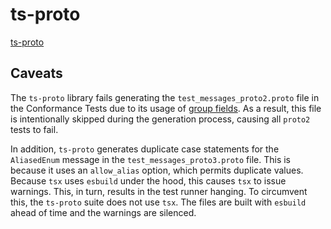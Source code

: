 # ts-proto

[ts-proto](https://github.com/stephenh/ts-proto)

## Caveats

The `ts-proto` library fails generating the `test_messages_proto2.proto` file in the Conformance Tests due to its
usage of [group fields](https://protobuf.dev/reference/protobuf/proto2-spec/#group_field).  As a result, this file is
intentionally skipped during the generation process, causing all `proto2` tests to fail.

In addition, `ts-proto` generates duplicate case statements for the `AliasedEnum` message in the
`test_messages_proto3.proto` file. This is because it uses an `allow_alias` option, which permits duplicate values.
Because `tsx` uses `esbuild` under the hood, this causes `tsx` to issue warnings.  This, in turn, results in the
test runner hanging.  To circumvent this, the `ts-proto` suite does not use `tsx`. The files are built with
`esbuild` ahead of time and the warnings are silenced.
